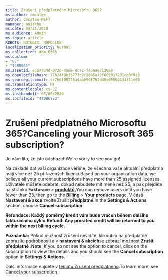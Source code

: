 ```yaml
---
title: Zrušení předplatného Microsoftu 365?
ms.author: cmcatee
author: cmcatee-MSFT
manager: mnirkhe
ms.date: 04/21/2020
ms.audience: Admin
ms.topic: article
ROBOTS: NOINDEX, NOFOLLOW
localization_priority: Normal
ms.collection: Adm_O365
ms.custom:
- "87"
- "1400001"
ms.assetid: ec57734d-073d-4aee-8c7c-f4aa9e7130ae
ms.openlocfilehash: 77b24f9bf3777c2f2085a72f089017201cd8f928
ms.sourcegitcommit: cc7b6f00275adaab90f702d48e65500434f11e83
ms.translationtype: MT
ms.contentlocale: cs-CZ
ms.lasthandoff: 05/06/2020
ms.locfileid: "44086773"
---
```

# <a name="canceling-your-microsoft-365-subscription"></a><span data-ttu-id="20f87-102">Zrušení předplatného Microsoftu 365?</span><span class="sxs-lookup"><span data-stu-id="20f87-102">Canceling your Microsoft 365 subscription?</span></span>

<span data-ttu-id="20f87-103">Je nám líto, že jste odcházet!</span><span class="sxs-lookup"><span data-stu-id="20f87-103">We're sorry to see you go!</span></span>
  
<span data-ttu-id="20f87-104">Na základě dat vaší organizace věříme, že všechna vaše aktuální předplatná mají více než 25 přiřazených licencí.</span><span class="sxs-lookup"><span data-stu-id="20f87-104">Based on your organization data, we believe all your current subscriptions have more than 25 assigned licenses.</span></span> <span data-ttu-id="20f87-105">Uživatele můžete odebrat, dokud nebudete mít méně než 25, a pak přejděte na stránku **Fakturace** \> **[produktů.](https://go.microsoft.com/fwlink/p/?linkid=842054)**</span><span class="sxs-lookup"><span data-stu-id="20f87-105">You can remove users until you have fewer than 25, then go to the **Billing** \> **[Your products](https://go.microsoft.com/fwlink/p/?linkid=842054)** page.</span></span> <span data-ttu-id="20f87-106">V části **Nastavení & akce** zvolte Zrušit **předplatné**.</span><span class="sxs-lookup"><span data-stu-id="20f87-106">In the **Settings & Actions** section, choose **Cancel subscription**.</span></span>
 
<span data-ttu-id="20f87-107">**Refundace: Každý poměrný kredit vám bude vrácen během dalšího fakturačního cyklu.**</span><span class="sxs-lookup"><span data-stu-id="20f87-107">**Refund: Any prorated credit will be returned to you within the next billing cycle.**</span></span> 

<span data-ttu-id="20f87-108">**Poznámka:** Pokud možnost zrušení nevidíte, kliknutím na předplatné zobrazíte podrobnosti a v **nastavení & akcích**se zobrazí možnost **Zrušit předplatné** .</span><span class="sxs-lookup"><span data-stu-id="20f87-108">**Note**: If you do not see the option to cancel, click on the subscription to view the details and you should see the **Cancel subscription** option in **Settings & Actions**.</span></span> 

<span data-ttu-id="20f87-109">Další informace najdete v [tématu Zrušení předplatného](https://docs.microsoft.com/office365/admin/subscriptions-and-billing/cancel-your-subscription).</span><span class="sxs-lookup"><span data-stu-id="20f87-109">To learn more, see [Cancel your subscription](https://docs.microsoft.com/office365/admin/subscriptions-and-billing/cancel-your-subscription).</span></span>
